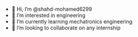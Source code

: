 - 👋 Hi, I’m @shahd-mohamed6299
- 👀 I’m interested in engineering
- 🌱 I’m currently learning mechatronics engineering
- 💞️ I’m looking to collaborate on any internship


<!---
shahd-mohamed6299/shahd-mohamed6299 is a ✨ special ✨ repository because its `README.md` (this file) appears on your GitHub profile.
You can click the Preview link to take a look at your changes.
--->
